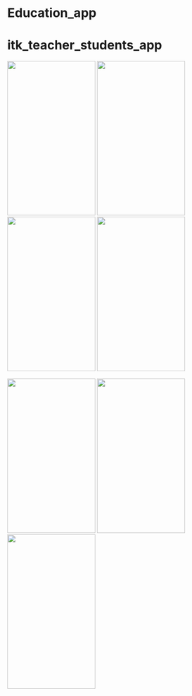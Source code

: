 
# Education_app
# itk_teacher_students_app

<img src="https://i.postimg.cc/6qM4FTrB/Screenshot-1633383009.png" width="200" height="350" /> <img src="https://i.postimg.cc/bYgnZVK4/Screenshot-1633383011.png" width="200" height="350" /> <img src="https://i.postimg.cc/pX1nZhVZ/Screenshot-1633329818.png" width="200" height="350" /> <img src="https://i.postimg.cc/vB3WwPMR/Screenshot-1633383898.png" width="200" height="350" />

<img src="https://i.postimg.cc/nhj9wFCt/Screenshot-1633382939.png" width="200" height="350" /> <img src="https://i.postimg.cc/7YL20M4h/Screenshot-1633382945.png" width="200" height="350" /> <img src="https://i.postimg.cc/8CLJNZRK/Screenshot-1633329798.png" width="200" height="350" />



